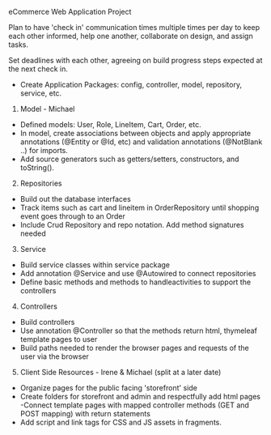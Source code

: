 eCommerce Web Application Project

Plan to have 'check in' communication times multiple times per day to keep each other informed, help one another, collaborate on design, and assign tasks.

Set deadlines with each other, agreeing on build progress steps expected at the next check in.

* Create Application Packages: config, controller, model, repository, service, etc.
1. Model - Michael
- Defined models: User, Role, LineItem, Cart, Order, etc.
- In model, create associations between objects and apply appropriate annotations (@Entity or @Id, etc) and validation annotations (@NotBlank ..) for imports.
- Add source generators such as getters/setters, constructors, and toString().

2. Repositories 
- Build out the database interfaces
- Track items such as cart and lineitem in OrderRepository until shopping event goes through to an Order
- Include Crud Repository  and repo notation. Add method signatures needed

3. Service
- Build service classes within service package
- Add annotation @Service and use @Autowired to connect repositories 
-  Define basic methods and methods to handleactivities to support the controllers

4. Controllers
- Build controllers
- Use annotation @Controller so that the methods return html, thymeleaf template pages to user
- Build paths needed to render the browser pages and requests of the user via the browser

5. Client Side Resources - Irene & Michael (split at a later date)
- Organize pages for the public facing 'storefront' side
- Create folders for storefront and admin and respectfully add html pages
-Connect template pages with mapped controller methods (GET and POST mapping) with return statements
- Add script and link tags for CSS and JS assets in fragments.
